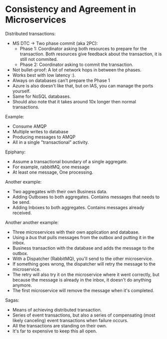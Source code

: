 # Consistency and Agreement in Microservices

Distributed transactions:

* MS DTC -> Two phase commit (aka 2PC):
  * Phase 1: Coordinator asking both resources to prepare for the transaction. Both resources give feedback about the transaction, it is still not commited.
  * Phase 2: Coordinator asking to commit the transaction.
* Not bullet-proof: A lot of network hops in between the phases.
* Works best with low latency :).
* Always on databases can't prepare the Phase 1
* Azure is also doesn't like that, but on IAS, you can manage the ports yourself.
* Same for NoSQL databases.
* Should also note that it takes around 10x longer then normal transactions.

Example:

* Consume AMQP
* Multiple writes to database
* Producing messages to AMQP
* All in a single "transactional" activity.

Epiphany:

* Assume a transactional boundary of a single aggregate.
* For example, rabbitMQ, one message
* At least one message, One processing.

Another example:

* Two aggregates with their own Business data.
* Adding Outboxes to both aggregates. Contains messages that needs to be send.
* Adding Inboxes to both aggregates. Contains messages already received.

Another another example:

* Three microservices with their own application and database.
* Using a *bus* that pulls messages from the outbox and putting it in the inbox.
* Business transaction with the database and adds the message to the outbox.
* With a Dispatcher (RabbitMQ), you'll send to the other microservice.
* If something goes wrong, the dispatcher will retry the message to the microservice.
* The retry will also try it on the microservice where it went correctly, but because the message is already in the inbox, it doesn't do anything anymore.
* The first microservice will remove the message when it's completed.

Sagas:

* Means of achieving distributed transaction.
* Series of event transactions, but also a series of compensating (most likely canceling) event transactions when failure occurs.
* All the transactions are standing on their own.
* It's far to expensive to keep this all open.
